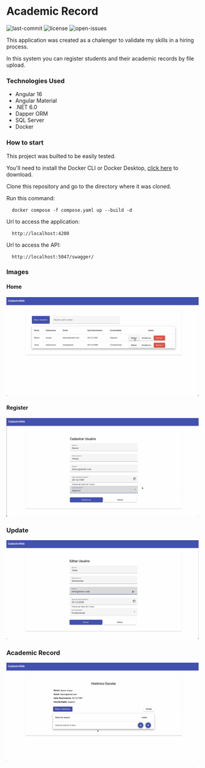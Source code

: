 # Academic Record

![last-commit](https://badgen.net/github/last-commit/BianorAraujo/academic-record) ![license](https://badgen.net/github/license/BianorAraujo/academic-record)
![open-issues](https://badgen.net/github/open-issues/bianoraraujo/academic-record)

This application was created as a chalenger to validate my skills in a hiring process.

In this system you can register students and their academic records by file upload.

### Technologies Used

* Angular 16
* Angular Material
* .NET 6.0
* Dapper ORM
* SQL Server
* Docker


### How to start

This project was builted to be easily tested.

You'll need to install the Docker CLI or Docker Desktop, [click here](https://www.docker.com) to download.

Clone this repository and go to the directory where it was cloned.

Run this command:
```
  docker compose -f compose.yaml up --build -d
```

Url to access the application:
```
  http://localhost:4200
```

Url to access the API:
```
  http://localhost:5047/swagger/
```



### Images

#### Home

<div align="center">
  <img src="./img/home.png">
</div>


#### Register

<div align="center">
  <img src="./img/cadastro.png">
</div>


### Update

<div align="center">
  <img src="./img/editar.png">
</div>


### Academic Record

<div align="center">
  <img src="./img/historico.png">
</div>
